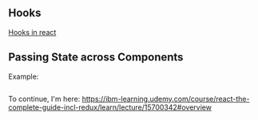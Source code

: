 <!-- for refreshing and upgrading your present react knowledge -->
## Hooks
[Hooks in react](./hooks.md)


## Passing State across Components
Example:
```jsx

```


To continue, I'm here: https://ibm-learning.udemy.com/course/react-the-complete-guide-incl-redux/learn/lecture/15700342#overview